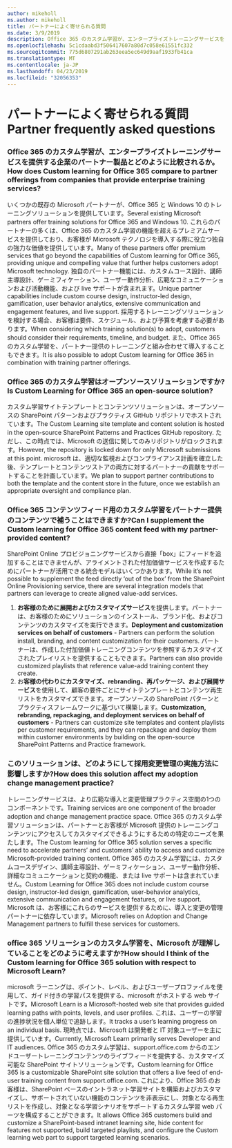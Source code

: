```yaml
---
author: mikeholl
ms.author: mikeholl
title: パートナーによく寄せられる質問
ms.date: 3/9/2019
description: Office 365 のカスタム学習が、エンタープライズトレーニングサービスを提供する企業のパートナー製品とどのように比較されるか。
ms.openlocfilehash: 5c1cdaabd3f506417607a80d7c058e61551fc332
ms.sourcegitcommit: 775d6807291ab263eea5ec649d9aaf1933fb41ca
ms.translationtype: MT
ms.contentlocale: ja-JP
ms.lasthandoff: 04/23/2019
ms.locfileid: "32056353"
---
```

# <a name="partner-frequently-asked-questions"></a><span data-ttu-id="bdd85-103">パートナーによく寄せられる質問</span><span class="sxs-lookup"><span data-stu-id="bdd85-103">Partner frequently asked questions</span></span>

### <a name="how-does-custom-learning-for-office-365-compare-to-partner-offerings-from-companies-that-provide-enterprise-training-services"></a><span data-ttu-id="bdd85-104">Office 365 のカスタム学習が、エンタープライズトレーニングサービスを提供する企業のパートナー製品とどのように比較されるか。</span><span class="sxs-lookup"><span data-stu-id="bdd85-104">How does Custom learning for Office 365 compare to partner offerings from companies that provide enterprise training services?</span></span>
<span data-ttu-id="bdd85-105">いくつかの既存の Microsoft パートナーが、Office 365 と Windows 10 のトレーニングソリューションを提供しています。</span><span class="sxs-lookup"><span data-stu-id="bdd85-105">Several existing Microsoft partners offer training solutions for Office 365 and Windows 10.</span></span> <span data-ttu-id="bdd85-106">これらのパートナーの多くは、Office 365 のカスタム学習の機能を超えるプレミアムサービスを提供しており、お客様が Microsoft テクノロジを導入する際に役立つ独自の強力な価値を提供しています。</span><span class="sxs-lookup"><span data-stu-id="bdd85-106">Many of these partners offer premium services that go beyond the capabilities of Custom learning for Office 365, providing unique and compelling value that further helps customers adopt Microsoft technology.</span></span> <span data-ttu-id="bdd85-107">独自のパートナー機能には、カスタムコース設計、講師主導設計、ゲーミフィケーション、ユーザー動作分析、広範なコミュニケーションおよび活動機能、および live サポートが含まれます。</span><span class="sxs-lookup"><span data-stu-id="bdd85-107">Unique partner capabilities include custom course design, instructor-led design, gamification, user behavior analytics, extensive communication and engagement features, and live support.</span></span> <span data-ttu-id="bdd85-108">採用するトレーニングソリューションを検討する場合、お客様は要件、スケジュール、および予算を考慮する必要があります。</span><span class="sxs-lookup"><span data-stu-id="bdd85-108">When considering which training solution(s) to adopt, customers should consider their requirements, timeline, and budget.</span></span> <span data-ttu-id="bdd85-109">また、Office 365 のカスタム学習を、パートナー提供のトレーニングと組み合わせて導入することもできます。</span><span class="sxs-lookup"><span data-stu-id="bdd85-109">It is also possible to adopt Custom learning for Office 365 in combination with training partner offerings.</span></span>
 
### <a name="is-custom-learning-for-office-365-an-open-source-solution"></a><span data-ttu-id="bdd85-110">Office 365 のカスタム学習はオープンソースソリューションですか?</span><span class="sxs-lookup"><span data-stu-id="bdd85-110">Is Custom Learning for Office 365 an open-source solution?</span></span>
<span data-ttu-id="bdd85-111">カスタム学習サイトテンプレートとコンテンツソリューションは、オープンソースの SharePoint パターンおよびプラクティス GitHub リポジトリでホストされています。</span><span class="sxs-lookup"><span data-stu-id="bdd85-111">The Custom Learning site template and content solution is hosted in the open-source SharePoint Patterns and Practices GitHub repository.</span></span> <span data-ttu-id="bdd85-112">ただし、この時点では、Microsoft の送信に関してのみリポジトリがロックされます。</span><span class="sxs-lookup"><span data-stu-id="bdd85-112">However, the repository is locked down for only Microsoft submissions at this point.</span></span> <span data-ttu-id="bdd85-113">microsoft は、適切な監視およびコンプライアンス計画を確立した後、テンプレートとコンテンツストアの両方に対するパートナーの貢献をサポートすることを計画しています。</span><span class="sxs-lookup"><span data-stu-id="bdd85-113">We plan to support partner contributions to both the template and the content store in the future, once we establish an appropriate oversight and compliance plan.</span></span>  

### <a name="can-i-supplement-the-custom-learning-for-office-365-content-feed-with-my-partner-provided-content"></a><span data-ttu-id="bdd85-114">Office 365 コンテンツフィード用のカスタム学習をパートナー提供のコンテンツで補うことはできますか?</span><span class="sxs-lookup"><span data-stu-id="bdd85-114">Can I supplement the Custom learning for Office 365 content feed with my partner-provided content?</span></span> 
<span data-ttu-id="bdd85-115">SharePoint Online プロビジョニングサービスから直接「box」にフィードを追加することはできませんが、アライメントされた付加価値サービスを作成するためにパートナーが活用できる統合モデルはいくつかあります。</span><span class="sxs-lookup"><span data-stu-id="bdd85-115">While it’s not possible to supplement the feed directly ‘out of the box’ from the SharePoint Online Provisioning service, there are several integration models that partners can leverage to create aligned value-add services.</span></span>

1. <span data-ttu-id="bdd85-116">**お客様のために展開およびカスタマイズサービス**を提供します。パートナーは、お客様のためにソリューションのインストール、ブランド化、およびコンテンツのカスタマイズを実行できます。</span><span class="sxs-lookup"><span data-stu-id="bdd85-116">**Deployment and customization services on behalf of customers** - Partners can perform the solution install, branding, and content customization for their customers.</span></span> <span data-ttu-id="bdd85-117">パートナーは、作成した付加価値トレーニングコンテンツを参照するカスタマイズされたプレイリストを提供することもできます。</span><span class="sxs-lookup"><span data-stu-id="bdd85-117">Partners can also provide customized playlists that reference value-add training content they create.</span></span> 
2. <span data-ttu-id="bdd85-118">お**客様の代わりにカスタマイズ、rebranding、再パッケージ、および展開サービス**を使用して、顧客の要件ごとにサイトテンプレートとコンテンツ再生リストをカスタマイズできます。オープンソースの SharePoint パターンとプラクティスフレームワークに基づいて構築します。</span><span class="sxs-lookup"><span data-stu-id="bdd85-118">**Customization, rebranding, repackaging, and deployment services on behalf of customers** - Partners can customize site templates and content playlists per customer requirements, and they can repackage and deploy them within customer environments by building on the open-source SharePoint Patterns and Practice framework.</span></span> 

### <a name="how-does-this-solution-affect-my-adoption-change-management-practice"></a><span data-ttu-id="bdd85-119">このソリューションは、どのようにして採用変更管理の実施方法に影響しますか?</span><span class="sxs-lookup"><span data-stu-id="bdd85-119">How does this solution affect my adoption change management practice?</span></span> 
<span data-ttu-id="bdd85-120">トレーニングサービスは、より広範な導入と変更管理プラクティス空間の1つのコンポーネントです。</span><span class="sxs-lookup"><span data-stu-id="bdd85-120">Training services are one component of the broader adoption and change management practice space.</span></span> <span data-ttu-id="bdd85-121">Office 365 のカスタム学習ソリューションは、パートナーとお客様が Microsoft 提供のトレーニングコンテンツにアクセスしてカスタマイズできるようにするための特定のニーズを果たします。</span><span class="sxs-lookup"><span data-stu-id="bdd85-121">The Custom learning for Office 365 solution serves a specific need to accelerate partners’ and customers’ ability to access and customize Microsoft-provided training content.</span></span> <span data-ttu-id="bdd85-122">Office 365 のカスタム学習には、カスタムコースデザイン、講師主導設計、ゲーミフィケーション、ユーザー動作分析、詳細なコミュニケーションと契約の機能、または live サポートは含まれていません。</span><span class="sxs-lookup"><span data-stu-id="bdd85-122">Custom Learning for Office 365 does not include custom course design, instructor-led design, gamification, user-behavior analytics, extensive communication and engagement features, or live support.</span></span> <span data-ttu-id="bdd85-123">Microsoft は、お客様にこれらのサービスを提供するために、導入と変更の管理パートナーに依存しています。</span><span class="sxs-lookup"><span data-stu-id="bdd85-123">Microsoft relies on Adoption and Change Management partners to fulfill these services for customers.</span></span> 

### <a name="how-should-i-think-of-the-custom-learning-for-office-365-solution-with-respect-to-microsoft-learn"></a><span data-ttu-id="bdd85-124">office 365 ソリューションのカスタム学習を、Microsoft が理解していることをどのように考えますか?</span><span class="sxs-lookup"><span data-stu-id="bdd85-124">How should I think of the Custom learning for Office 365 solution with respect to Microsoft Learn?</span></span>
<span data-ttu-id="bdd85-125">microsoft ラーニングは、ポイント、レベル、およびユーザープロファイルを使用して、ガイド付きの学習パスを提供する、microsoft がホストする web サイトです。</span><span class="sxs-lookup"><span data-stu-id="bdd85-125">Microsoft Learn is a Microsoft-hosted web site that provides guided learning paths with points, levels, and user profiles.</span></span> <span data-ttu-id="bdd85-126">これは、ユーザーの学習の進捗状況を個人単位で追跡します。</span><span class="sxs-lookup"><span data-stu-id="bdd85-126">It tracks a user’s learning progress on an individual basis.</span></span> <span data-ttu-id="bdd85-127">現時点では、Microsoft は開発者と IT 対象ユーザーを主に提供しています。</span><span class="sxs-lookup"><span data-stu-id="bdd85-127">Currently, Microsoft Learn primarily serves Developer and IT audiences.</span></span> <span data-ttu-id="bdd85-128">Office 365 のカスタム学習は、support.office.com からのエンドユーザートレーニングコンテンツのライブフィードを提供する、カスタマイズ可能な SharePoint サイトソリューションです。</span><span class="sxs-lookup"><span data-stu-id="bdd85-128">Custom learning for Office 365 is a customizable SharePoint site solution that offers a live feed of end-user training content from support.office.com.</span></span> <span data-ttu-id="bdd85-129">これにより、Office 365 のお客様は、SharePoint ベースのイントラネット学習サイトを構築およびカスタマイズし、サポートされていない機能のコンテンツを非表示にし、対象となる再生リストを作成し、対象となる学習シナリオをサポートするカスタム学習 web パーツを構成することができます。</span><span class="sxs-lookup"><span data-stu-id="bdd85-129">It allows Office 365 customers build and customize a SharePoint-based intranet learning site, hide content for features not supported, build targeted playlists, and configure the Custom learning web part to support targeted learning scenarios.</span></span>
